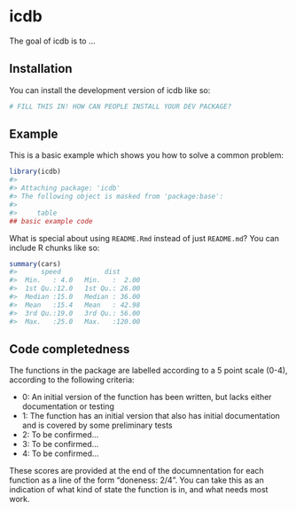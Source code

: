 
<!-- README.md is generated from README.Rmd. Please edit that file -->

# icdb

<!-- badges: start -->

<!-- badges: end -->

The goal of icdb is to …

## Installation

You can install the development version of icdb like so:

``` r
# FILL THIS IN! HOW CAN PEOPLE INSTALL YOUR DEV PACKAGE?
```

## Example

This is a basic example which shows you how to solve a common problem:

``` r
library(icdb)
#> 
#> Attaching package: 'icdb'
#> The following object is masked from 'package:base':
#> 
#>     table
## basic example code
```

What is special about using `README.Rmd` instead of just `README.md`?
You can include R chunks like so:

``` r
summary(cars)
#>      speed           dist       
#>  Min.   : 4.0   Min.   :  2.00  
#>  1st Qu.:12.0   1st Qu.: 26.00  
#>  Median :15.0   Median : 36.00  
#>  Mean   :15.4   Mean   : 42.98  
#>  3rd Qu.:19.0   3rd Qu.: 56.00  
#>  Max.   :25.0   Max.   :120.00
```

## Code completedness

The functions in the package are labelled according to a 5 point scale
(0-4), according to the following criteria:

  - 0: An initial version of the function has been written, but lacks
    either documentation or testing
  - 1: The function has an initial version that also has initial
    documentation and is covered by some preliminary tests
  - 2: To be confirmed…
  - 3: To be confirmed…
  - 4: To be confirmed…

These scores are provided at the end of the documnentation for each
function as a line of the form “doneness: 2/4”. You can take this as an
indication of what kind of state the function is in, and what needs most
work.
